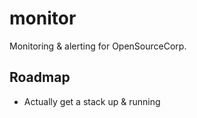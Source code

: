 monitor
=======

Monitoring & alerting for OpenSourceCorp.

Roadmap
-------

* Actually get a stack up & running
